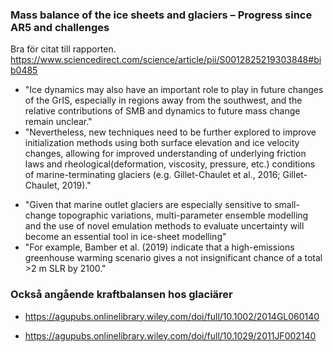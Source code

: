 ### Mass balance of the ice sheets and glaciers – Progress since AR5 and challenges
Bra för citat till rapporten.
https://www.sciencedirect.com/science/article/pii/S0012825219303848#bib0485
* "Ice dynamics may also have an important role to play in future changes of the GrIS, especially in regions away from the southwest, and the relative contributions of SMB and dynamics to future mass change remain unclear."
* "Nevertheless, new techniques need to be further explored to improve initialization methods using both surface elevation and ice velocity changes, allowing for improved understanding of underlying friction laws and rheological(deformation, viscosity, pressure, etc.) conditions of marine-terminating glaciers (e.g. Gillet-Chaulet et al., 2016; Gillet-Chaulet, 2019)."
- "Given that marine outlet glaciers are especially sensitive to small-change topographic variations, multi-parameter ensemble modelling and the use of novel emulation methods to evaluate uncertainty will become an essential tool in ice-sheet modelling"
- "For example, Bamber et al. (2019) indicate that a high-emissions greenhouse warming scenario gives a not insignificant chance of a total >2 m SLR by 2100."

### Också angående kraftbalansen hos glaciärer

* https://agupubs.onlinelibrary.wiley.com/doi/full/10.1002/2014GL060140

* https://agupubs.onlinelibrary.wiley.com/doi/full/10.1029/2011JF002140
